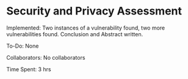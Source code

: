 # Security and Privacy Assessment

Implemented: Two instances of a vulnerability found, two more vulnerabilities found. Conclusion and Abstract written.

To-Do: None

Collaborators: No collaborators

Time Spent: 3 hrs